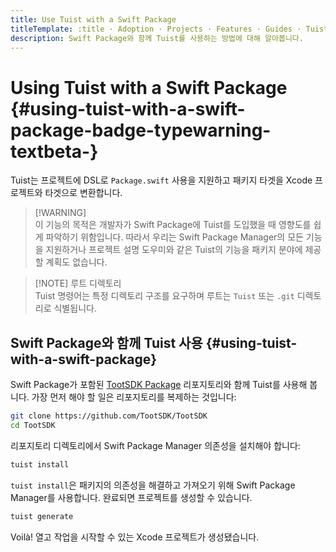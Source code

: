 ```yaml
---
title: Use Tuist with a Swift Package
titleTemplate: :title · Adoption · Projects · Features · Guides · Tuist
description: Swift Package와 함께 Tuist를 사용하는 방법에 대해 알아봅니다.
---
```


# Using Tuist with a Swift Package <Badge type="warning" text="beta" /> {#using-tuist-with-a-swift-package-badge-typewarning-textbeta-}

Tuist는 프로젝트에 DSL로 `Package.swift` 사용을 지원하고 패키지 타겟을 Xcode 프로젝트와 타겟으로 변환합니다.

> [!WARNING]\
> 이 기능의 목적은 개발자가 Swift Package에 Tuist를 도입했을 때 영향도를 쉽게 파악하기 위함입니다. 따라서 우리는 Swift Package Manager의 모든 기능을 지원하거나 <LocalizedLink href="/guides/features/projects/code-sharing">프로젝트 설명 도우미</LocalizedLink>와 같은 Tuist의 기능을 패키지 분야에 제공할 계획도 없습니다.

> [!NOTE] 루트 디렉토리\
> Tuist 명령어는 특정 <LocalizedLink href="/guides/features/projects/directory-structure#standard-tuist-projects">디렉토리 구조</LocalizedLink>를 요구하며 루트는 `Tuist` 또는 `.git` 디렉토리로 식별됩니다.

## Swift Package와 함께 Tuist 사용 {#using-tuist-with-a-swift-package}

Swift Package가 포함된 [TootSDK Package](https://github.com/TootSDK/TootSDK) 리포지토리와 함께 Tuist를 사용해 봅니다. 가장 먼저 해야 할 일은 리포지토리를 복제하는 것입니다:

```bash
git clone https://github.com/TootSDK/TootSDK
cd TootSDK
```

리포지토리 디렉토리에서 Swift Package Manager 의존성을 설치해야 합니다:

```bash
tuist install
```

`tuist install`은 패키지의 의존성을 해결하고 가져오기 위해 Swift Package Manager를 사용합니다.
완료되면 프로젝트를 생성할 수 있습니다.

```bash
tuist generate
```

Voilà! 열고 작업을 시작할 수 있는 Xcode 프로젝트가 생성됐습니다.
